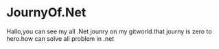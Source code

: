# JournyOf.Net

Hallo,you can see my all .Net jounry on my gitworld.that journy is zero to hero.how can solve all problem in .net 
